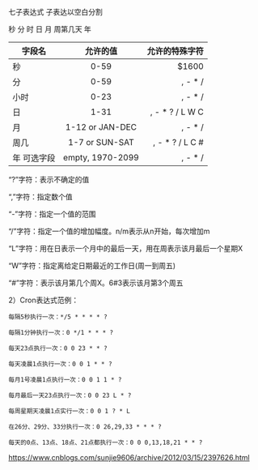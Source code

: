 七子表达式 子表达以空白分割

秒 分 时 日 月 周第几天 年

| 字段名         | 允许的值          | 允许的特殊字符        |
| ------------- |:----------------:| ------------------:|
| 秒            | 0-59 | $1600     |  , - * /           |
| 分            | 0-59             |  , - * /           |
| 小时          | 0-23             |  , - * /            |
| 日            | 1-31             |  , - * ? / L W C   |
| 月            | 1-12 or JAN-DEC  |  , - * /           |
| 周几          | 1-7 or SUN-SAT   |  , - * ? / L C #   |
| 年 可选字段    | empty, 1970-2099 |  , - * /           |




“?”字符：表示不确定的值

“,”字符：指定数个值

“-”字符：指定一个值的范围

“/”字符：指定一个值的增加幅度。n/m表示从n开始，每次增加m

“L”字符：用在日表示一个月中的最后一天，用在周表示该月最后一个星期X

“W”字符：指定离给定日期最近的工作日(周一到周五)

“#”字符：表示该月第几个周X。6#3表示该月第3个周五


 2）Cron表达式范例：

    每隔5秒执行一次：*/5 * * * * ?

    每隔1分钟执行一次：0 */1 * * * ?

    每天23点执行一次：0 0 23 * * ?

    每天凌晨1点执行一次：0 0 1 * * ?

    每月1号凌晨1点执行一次：0 0 1 1 * ?

    每月最后一天23点执行一次：0 0 23 L * ?

    每周星期天凌晨1点实行一次：0 0 1 ? * L

    在26分、29分、33分执行一次：0 26,29,33 * * * ?

    每天的0点、13点、18点、21点都执行一次：0 0 0,13,18,21 * * ?



https://www.cnblogs.com/sunjie9606/archive/2012/03/15/2397626.html